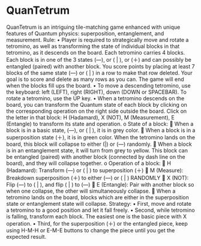 # QuanTetrum
QuanTetrum is an intriguing tile-matching game enhanced with unique features of Quantum physics: superposition, entanglement, and measurement.
Rule:
•	Player is required to strategically move and rotate a tetromino, as well as transforming the state of individual blocks in that tetromino, as it descends on the board. Each tetromino carries 4 blocks. Each block is in one of the 3 states (―), or ( | ), or (＋) and can possibly be entangled (paired) with another block. You score points by placing at least 7 blocks of the same state (―) or ( | ) in a row to make that row deleted. Your goal is to score and delete as many rows as you can. The game will end when the blocks fill ups the board.
•	To move a descending tetromino, use the keyboard: left (LEFT), right (RIGHT), down (DOWN or SPACEBAR). To rotate a tetromino, use the UP key.
•	When a tetromino descends on the board, you can transform the Quantum state of each block by clicking on the corresponding operation on the right side outside the board. Click on the letter in that block: H (Hadamard), X (NOT), M (Measurement), E (Entangle) to transform its state and operation.
o	State of a block:
	When a block is in a basic state, (―), or ( | ), it is in grey color. 
	When a block is in a superposition state (＋), it is in green color. When the tetromino lands on the board, this block will collapse to either (|) or (―) randomly. 
	When a block is in an entanglement state, it will turn from grey to yellow. This block can be entangled (paired) with another block (connected by dash line on the board), and they will collapse together.
o	Operation of a block: 
	H (Hadamard): Transform (―) or ( | ) to superposition (＋)
	M (Measure): Breakdown superposition (＋) to either (―) or ( | ) RANDOMLY
	X (NOT): Flip (―) to ( | ), and flip ( | ) to (―)
	E (Entangle): Pair with another block so when one collapse, the other will simultaneously collapse.
	When a tetromino lands on the board, blocks which are either in the superposition state or entanglement state will collapse. 
Strategy:
•	First, move and rotate a tetromino to a good position and let it fall freely.
•	Second, while tetromino is falling, transform each block. The easiest one is the basic piece with X operation.
•	Third, for the superposition (＋) or the entangled piece, keep using H-M-H or E-M-E buttons to change the piece until you get the expected result.
